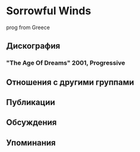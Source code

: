 # Sorrowful Winds

prog from Greece

## Дискография

### "The Age Of Dreams" 2001, Progressive




## Отношения с другими группами


## Публикации


## Обсуждения


## Упоминания

